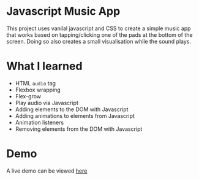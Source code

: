 # Javascript Music App

This project uses vanilal javascript and CSS to create a simple music app that works based on tapping/clicking one of the pads at the bottom of the screen. Doing so also creates a small visualisation while the sound plays. 

# What I learned
- HTML `audio` tag
- Flexbox wrapping
- Flex-grow
- Play audio via Javascript
- Adding elements to the DOM with Javascript
- Adding animations to elements from Javascript
- Animation listeners
- Removing elements from the DOM with Javascript

# Demo
A live demo can be viewed [here](https://orangegrove1955.github.io/js-music/)